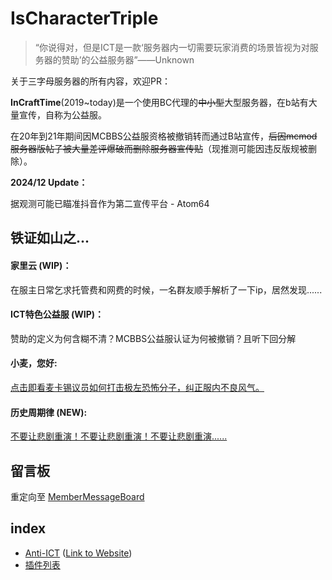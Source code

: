# IsCharacterTriple
>“你说得对，但是ICT是一款‘服务器内一切需要玩家消费的场景皆视为对服务器的赞助’的公益服务器”——Unknown


关于三字母服务器的所有内容，欢迎PR：

**InCraftTime**(2019~today)是一个使用BC代理的~~中小型~~大型服务器，在b站有大量宣传，自称为公益服。

在20年到21年期间因MCBBS公益服资格被撤销转而通过B站宣传，~~后因mcmod服务器版帖子被大量差评爆破而删除服务器宣传贴~~（现推测可能因违反版规被删除）。

**2024/12 Update：**

据观测可能已瞄准抖音作为第二宣传平台 - Atom64

## 铁证如山之...
#### **家里云** (WIP)：
在服主日常乞求托管费和网费的时候，一名群友顺手解析了一下ip，居然发现......
#### **ICT特色公益服** (WIP)：
赞助的定义为何含糊不清？MCBBS公益服认证为何被撤销？且听下回分解
#### **小麦，您好**:
[点击即看麦卡锡议员如何打击极左恐怖分子，纠正服内不良风气。](https://github.com/IsCharacterTriple/IsCharacterTriple/blob/main/IMG/Evidence/McCarthyism/README.md)
#### **历史周期律** (NEW):
[不要让悲剧重演！不要让悲剧重演！不要让悲剧重演......
](https://github.com/IsCharacterTriple/IsCharacterTriple/blob/main/IMG/Evidence/Plink.png)
## 留言板

重定向至 [MemberMessageBoard](https://github.com/IsCharacterTriple/IsCharacterTriple/blob/main/MemberMessageBoard.md)

## index
- [Anti-ICT](https://github.com/IsCharacterTriple/anti-ict-backup) ([Link to Website](https://pan90.github.io/anti-ict/))
- [插件列表](ServerInfo.MD##插件列表)
